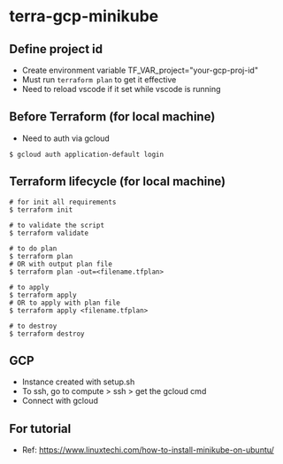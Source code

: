 # terra-gcp-minikube


## Define project id
* Create environment variable TF_VAR_project="your-gcp-proj-id"
* Must run `terraform plan` to get it effective
* Need to reload vscode if it set while vscode is running

## Before Terraform (for local machine)
* Need to auth via gcloud
```
$ gcloud auth application-default login
```

## Terraform lifecycle (for local machine)
```
# for init all requirements
$ terraform init

# to validate the script
$ terraform validate

# to do plan
$ terraform plan
# OR with output plan file
$ terraform plan -out=<filename.tfplan>

# to apply
$ terraform apply
# OR to apply with plan file
$ terraform apply <filename.tfplan>

# to destroy
$ terraform destroy
```

## GCP
* Instance created with setup.sh
* To ssh, go to compute > ssh > get the gcloud cmd
* Connect with gcloud

## For tutorial
* Ref: https://www.linuxtechi.com/how-to-install-minikube-on-ubuntu/ 